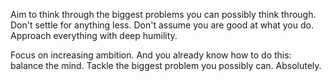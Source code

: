 Aim to think through the biggest problems you can possibly think through. Don't settle for anything less. Don't assume you are good at what you do. Approach everything with deep humility.

Focus on increasing ambition. And you already know how to do this: balance the mind. Tackle the biggest problem you possibly can. Absolutely.